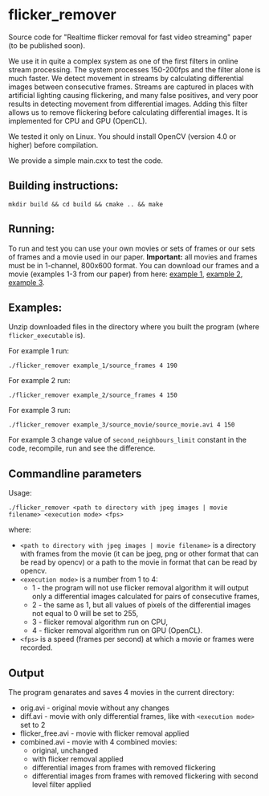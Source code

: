 # flicker_remover
Source code for "Realtime flicker removal for fast video streaming" paper (to be published soon).

We use it in quite a complex system as one of the first filters in online stream processing. The system processes 150-200fps and the filter alone is much faster.
We detect movement in streams by calculating differential images between consecutive frames. Streams are captured in places with 
artificial lighting causing flickering, and many false positives, and very poor results in detecting movement from differential images. Adding this filter 
allows us to remove flickering before calculating differential images. It is implemented for CPU and GPU (OpenCL).

We tested it only on Linux. You should install OpenCV (version 4.0 or higher) before compilation.

We provide a simple main.cxx to test the code.

## Building instructions:
```
mkdir build && cd build && cmake .. && make
```

## Running:
To run and test you can use your own movies or sets of frames or our sets of frames and a movie used in our paper. **Important:** all movies and frames must be in 1-channel, 800x600 format. You can download our frames and a movie (examples 1-3 from our paper) from here: [example 1](https://www.google.com), 
[example 2](https://www.google.com), [example 3](https://www.google.com).


## Examples:
Unzip downloaded files in the directory where you built the program (where `flicker_executable` is).

For example 1 run:
```
./flicker_remover example_1/source_frames 4 190
```

For example 2 run:
```
./flicker_remover example_2/source_frames 4 150
```

For example 3 run:
```
./flicker_remover example_3/source_movie/source_movie.avi 4 150
```
For example 3 change value of `second_neighbours_limit` constant in the code, recompile, run and see the difference.

## Commandline parameters
Usage: 
```
./flicker_remover <path to directory with jpeg images | movie filename> <execution mode> <fps>
```
where:
* `<path to directory with jpeg images | movie filename>` is a directory with frames from the movie (it can be jpeg, png or other format that can be read by opencv) or a path to the movie in format that can be read by opencv.
* `<execution mode>` is a number from 1 to 4:
  + 1 - the program will not use flicker removal algorithm it will output only a differential images calculated for pairs of consecutive frames,
  + 2 - the same as 1, but all values of pixels of the differential images not equal to 0 will be set to 255,
  + 3 - flicker removal algorithm run on CPU,
  + 4 - flicker removal algorithm run on GPU (OpenCL).
* `<fps>` is a speed (frames per second) at which a movie or frames were recorded.

## Output
The program genarates and saves 4 movies in the current directory:
* orig.avi - original movie without any changes
* diff.avi - movie with only differential frames, like with `<execution mode>` set to 2
* flicker_free.avi - movie with flicker removal applied
* combined.avi - movie with 4 combined movies:
  + original, unchanged
  + with flicker removal applied
  + differential images from frames with removed flickering
  + differential images from frames with removed flickering with second level filter applied
